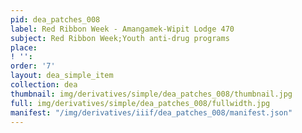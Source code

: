 ```yaml
---
pid: dea_patches_008
label: Red Ribbon Week - Amangamek-Wipit Lodge 470
subject: Red Ribbon Week;Youth anti-drug programs
place: 
! '': 
order: '7'
layout: dea_simple_item
collection: dea
thumbnail: img/derivatives/simple/dea_patches_008/thumbnail.jpg
full: img/derivatives/simple/dea_patches_008/fullwidth.jpg
manifest: "/img/derivatives/iiif/dea_patches_008/manifest.json"
---
```

